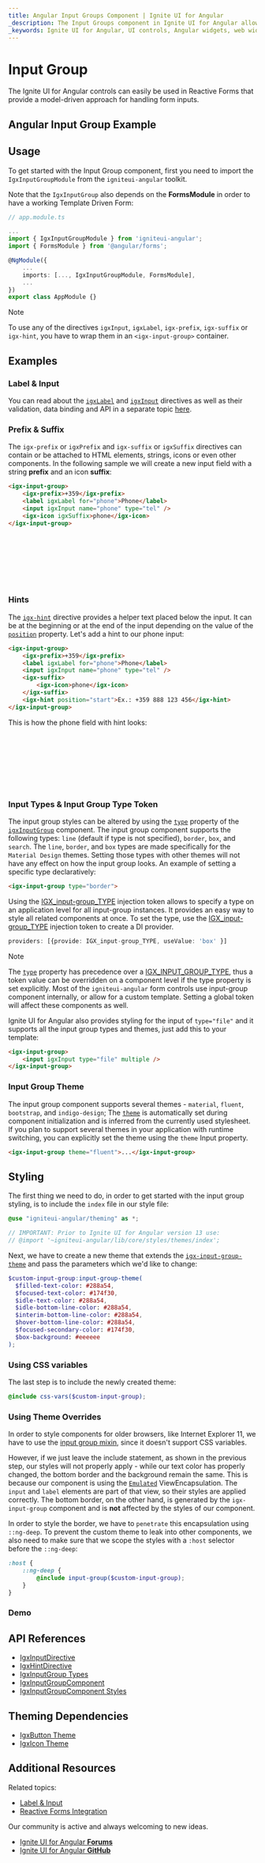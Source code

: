 ```yaml
---
title: Angular Input Groups Component | Ignite UI for Angular
_description: The Input Groups component in Ignite UI for Angular allows for easy-to-use and aesthetic forms, simplicity with inputting data, and provides mitigation for handling validation and errors.
_keywords: Ignite UI for Angular, UI controls, Angular widgets, web widgets, UI widgets, Angular, Native Angular Components Suite, Native Angular Controls, Native Angular Components Library, Native Angular Components, Angular Label components, Angular Label controls, Angular Input components, Angular Input controls, Input component, Input control, Label component, Label control, Angular Input Group components, Angular Input Group controls, Angular Input directive, Angular Label directive, Angular Forms, Angular Reactive Forms, Angular Form Validation
---
```


# Input Group
<p class="highlight">The Ignite UI for Angular controls can easily be used in Reactive Forms that provide a model-driven approach for handling form inputs.</p>
<div class="divider--half"></div>

## Angular Input Group Example

<code-view style="height:100px"
           data-demos-base-url="{environment:demosBaseUrl}"
           iframe-src="{environment:demosBaseUrl}/data-entries/input-group-sample-1" alt="Angular Input Group Example">
</code-view>

<div class="divider--half"></div>

## Usage
To get started with the Input Group component, first you need to import the `IgxInputGroupModule` from the `igniteui-angular` toolkit.

Note that the `IgxInputGroup` also depends on the **FormsModule** in order to have a working Template Driven Form:

```typescript
// app.module.ts

...
import { IgxInputGroupModule } from 'igniteui-angular';
import { FormsModule } from '@angular/forms';

@NgModule({
    ...
    imports: [..., IgxInputGroupModule, FormsModule],
    ...
})
export class AppModule {}
```

> [!NOTE]
> To use any of the directives `igxInput`, `igxLabel`, `igx-prefix`, `igx-suffix` or `igx-hint`, you have to wrap them in an `<igx-input-group>` container.

## Examples

### Label & Input
You can read about the [`igxLabel`]({environment:angularApiUrl}/classes/igxlabeldirective.html) and [`igxInput`]({environment:angularApiUrl}/classes/igxinputdirective.html) directives as well as their validation, data binding and API in a separate topic [here](label-input.md).

### Prefix & Suffix
The `igx-prefix` or `igxPrefix` and `igx-suffix` or `igxSuffix` directives can contain or be attached to HTML elements, strings, icons or even other components. In the following sample we will create a new input field with a string **prefix** and an icon **suffix**:

```html
<igx-input-group>
    <igx-prefix>+359</igx-prefix>
    <label igxLabel for="phone">Phone</label>
    <input igxInput name="phone" type="tel" />
    <igx-icon igxSuffix>phone</igx-icon>
</igx-input-group>
```

<div class="sample-container loading" style="height:100px">
<iframe class="lazyload" id="input-group-sample-3-frame" data-src='{environment:demosBaseUrl}/data-entries/input-group-sample-3' width="100%" height="100%" seamless frameBorder="0"></iframe>
</div>
<div class="divider--half"></div>

### Hints
The [`igx-hint`]({environment:angularApiUrl}/classes/igxhintdirective.html) directive provides a helper text placed below the input. It can be at the beginning or at the end of the input depending on the value of the [`position`]({environment:angularApiUrl}/classes/igxhintdirective.html#position) property. Let's add a hint to our phone input:

```html
<igx-input-group>
    <igx-prefix>+359</igx-prefix>
    <label igxLabel for="phone">Phone</label>
    <input igxInput name="phone" type="tel" />
    <igx-suffix>
        <igx-icon>phone</igx-icon>
    </igx-suffix>
    <igx-hint position="start">Ex.: +359 888 123 456</igx-hint>
</igx-input-group>
```

This is how the phone field with hint looks:
<div class="sample-container loading" style="height:110px">
<iframe class="lazyload" id="input-group-sample-4-frame" data-src='{environment:demosBaseUrl}/data-entries/input-group-sample-4' width="100%" height="100%" seamless frameBorder="0"></iframe>
</div>
<div class="divider--half"></div>

### Input Types & Input Group Type Token
The input group styles can be altered by using the [`type`]({environment:angularApiUrl}/classes/igxinputgroupcomponent.html#type) property of the [`igxInputGroup`]({environment:angularApiUrl}/classes/igxinputgroupcomponent.html) component. The input group component supports the following types: `line` (default if type is not specified), `border`, `box`, and `search`. The `line`, `border`, and `box` types are made specifically for the `Material Design` themes. Setting those types with other themes will not have any effect on how the input group looks.
An example of setting a specific type declaratively:
```html
<igx-input-group type="border">
```

Using the [IGX_input-group_TYPE]({environment:angularApiUrl}/index.html#igx_input-group_type) injection token allows to specify a type on an application level for all input-group instances. It provides an easy way to style all related components at once.
To set the type, use the [IGX_input-group_TYPE]({environment:angularApiUrl}/index.html#igx_input-group_type) injection token to create a DI provider.

```typescript
providers: [{provide: IGX_input-group_TYPE, useValue: 'box' }]
```

>[!NOTE]
>The [`type`]({environment:angularApiUrl}/classes/igxinputgroupcomponent.html#type) property has precedence over a [IGX_INPUT_GROUP_TYPE]({environment:angularApiUrl}/index.html#igx_input_group_type), thus a token value can be overridden on a component level if the type property is set explicitly.
>Most of the `igniteui-angular` form controls use input-group component internally, or allow for a custom template. Setting a global token will affect these components as well.

Ignite UI for Angular also provides styling for the input of `type="file"` and it supports all the input group types and themes, just add this to your template:

```html
<igx-input-group>
    <input igxInput type="file" multiple />
</igx-input-group>
```

<code-view style="height:695px"
           data-demos-base-url="{environment:demosBaseUrl}"
           iframe-src="{environment:demosBaseUrl}/data-entries/input-group-sample-5" >
</code-view>

### Input Group Theme

The input group component supports several themes - `material`, `fluent`, `bootstrap`, and `indigo-design`; The [`theme`]({environment:angularApiUrl}/classes/igxinputgroupcomponent.html#theme) is automatically set during component initialization and is inferred from the currently used stylesheet. If you plan to support several themes in your application with runtime switching, you can explicitly set the theme using the `theme` Input property.

```html
<igx-input-group theme="fluent">...</igx-input-group>
```

## Styling

The first thing we need to do, in order to get started with the input group styling, is to include the `index` file in our style file:

```scss
@use "igniteui-angular/theming" as *;

// IMPORTANT: Prior to Ignite UI for Angular version 13 use:
// @import '~igniteui-angular/lib/core/styles/themes/index';
``` 

Next, we have to create a new theme that extends the [`igx-input-group-theme`]({environment:sassApiUrl}/index.html#function-igx-input-group-theme) and pass the parameters which we'd like to change:

```scss
$custom-input-group:input-group-theme(
  $filled-text-color: #288a54,
  $focused-text-color: #174f30,
  $idle-text-color: #288a54,
  $idle-bottom-line-color: #288a54,
  $interim-bottom-line-color: #288a54,
  $hover-bottom-line-color: #288a54,
  $focused-secondary-color: #174f30,
  $box-background: #eeeeee
);
```

### Using CSS variables

The last step is to include the newly created theme:

```scss
@include css-vars($custom-input-group);
```

### Using Theme Overrides

In order to style components for older browsers, like Internet Explorer 11, we have to use the [input group mixin]({environment:sassApiUrl}/index.html#mixin-igx-input-group), since it doesn't support CSS variables.

However, if we just leave the include statement, as shown in the previous step, our styles will not properly apply - while our text color has properly changed, the bottom border and the background remain the same. This is because our component is using the [`Emulated`](themes/sass/component-themes.md#view-encapsulation) ViewEncapsulation. The `input` and `label` elements are part of that view, so their styles are applied correctly. The bottom border, on the other hand, is generated by the `igx-input-group` component and is **not** affected by the styles of our component.

In order to style the border, we have to `penetrate` this encapsulation using `::ng-deep`. To prevent the custom theme to leak into other components, we also need to make sure that we scope the styles with a `:host` selector before the `::ng-deep`:

```scss
:host {
    ::ng-deep {
        @include input-group($custom-input-group);
    }
}
```

### Demo


<code-view style="height:120px"
           data-demos-base-url="{environment:demosBaseUrl}"
           iframe-src="{environment:demosBaseUrl}/data-entries/input-group-style" >
</code-view>

<div class="divider--half"></div>

## API References
<div class="divider--half"></div>

* [IgxInputDirective]({environment:angularApiUrl}/classes/igxinputdirective.html)
* [IgxHintDirective]({environment:angularApiUrl}/classes/igxhintdirective.html)
* [IgxInputGroup Types]({environment:angularApiUrl}/index.html#IgxInputGroupType)
* [IgxInputGroupComponent]({environment:angularApiUrl}/classes/igxinputgroupcomponent.html)
* [IgxInputGroupComponent Styles]({environment:sassApiUrl}/index.html#function-igx-input-group-theme)

## Theming Dependencies
* [IgxButton Theme]({environment:sassApiUrl}/index.html#function-igx-button-theme)
* [IgxIcon Theme]({environment:sassApiUrl}/index.html#function-igx-icon-theme)

## Additional Resources
<div class="divider--half"></div>

Related topics:

* [Label & Input](label-input.md)
* [Reactive Forms Integration](angular-reactive-form-validation.md)

Our community is active and always welcoming to new ideas.

* [Ignite UI for Angular **Forums**](https://www.infragistics.com/community/forums/f/ignite-ui-for-angular)
* [Ignite UI for Angular **GitHub**](https://github.com/IgniteUI/igniteui-angular)
